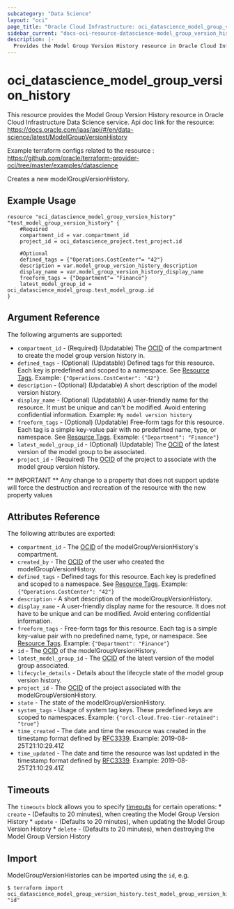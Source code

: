 ```yaml
---
subcategory: "Data Science"
layout: "oci"
page_title: "Oracle Cloud Infrastructure: oci_datascience_model_group_version_history"
sidebar_current: "docs-oci-resource-datascience-model_group_version_history"
description: |-
  Provides the Model Group Version History resource in Oracle Cloud Infrastructure Data Science service
---
```


# oci_datascience_model_group_version_history
This resource provides the Model Group Version History resource in Oracle Cloud Infrastructure Data Science service.
Api doc link for the resource: https://docs.oracle.com/iaas/api/#/en/data-science/latest/ModelGroupVersionHistory

Example terraform configs related to the resource : https://github.com/oracle/terraform-provider-oci/tree/master/examples/datascience

Creates a new modelGroupVersionHistory.

## Example Usage

```hcl
resource "oci_datascience_model_group_version_history" "test_model_group_version_history" {
	#Required
	compartment_id = var.compartment_id
	project_id = oci_datascience_project.test_project.id

	#Optional
	defined_tags = {"Operations.CostCenter"= "42"}
	description = var.model_group_version_history_description
	display_name = var.model_group_version_history_display_name
	freeform_tags = {"Department"= "Finance"}
	latest_model_group_id = oci_datascience_model_group.test_model_group.id
}
```

## Argument Reference

The following arguments are supported:

* `compartment_id` - (Required) (Updatable) The [OCID](https://docs.cloud.oracle.com/iaas/Content/General/Concepts/identifiers.htm) of the compartment to create the model group version history in.
* `defined_tags` - (Optional) (Updatable) Defined tags for this resource. Each key is predefined and scoped to a namespace. See [Resource Tags](https://docs.cloud.oracle.com/iaas/Content/General/Concepts/resourcetags.htm). Example: `{"Operations.CostCenter": "42"}` 
* `description` - (Optional) (Updatable) A short description of the model version history.
* `display_name` - (Optional) (Updatable) A user-friendly name for the resource. It must be unique and can't be modified. Avoid entering confidential information. Example: `My model version history` 
* `freeform_tags` - (Optional) (Updatable) Free-form tags for this resource. Each tag is a simple key-value pair with no predefined name, type, or namespace. See [Resource Tags](https://docs.cloud.oracle.com/iaas/Content/General/Concepts/resourcetags.htm). Example: `{"Department": "Finance"}` 
* `latest_model_group_id` - (Optional) (Updatable) The [OCID](https://docs.cloud.oracle.com/iaas/Content/General/Concepts/identifiers.htm) of the latest version of the model group to be associated.
* `project_id` - (Required) The [OCID](https://docs.cloud.oracle.com/iaas/Content/General/Concepts/identifiers.htm) of the project to associate with the model group version history.


** IMPORTANT **
Any change to a property that does not support update will force the destruction and recreation of the resource with the new property values

## Attributes Reference

The following attributes are exported:

* `compartment_id` - The [OCID](https://docs.cloud.oracle.com/iaas/Content/General/Concepts/identifiers.htm) of the modelGroupVersionHistory's compartment.
* `created_by` - The [OCID](https://docs.cloud.oracle.com/iaas/Content/General/Concepts/identifiers.htm) of the user who created the modelGroupVersionHistory.
* `defined_tags` - Defined tags for this resource. Each key is predefined and scoped to a namespace. See [Resource Tags](https://docs.cloud.oracle.com/iaas/Content/General/Concepts/resourcetags.htm). Example: `{"Operations.CostCenter": "42"}` 
* `description` - A short description of the modelGroupVersionHistory.
* `display_name` - A user-friendly display name for the resource. It does not have to be unique and can be modified. Avoid entering confidential information.
* `freeform_tags` - Free-form tags for this resource. Each tag is a simple key-value pair with no predefined name, type, or namespace. See [Resource Tags](https://docs.cloud.oracle.com/iaas/Content/General/Concepts/resourcetags.htm). Example: `{"Department": "Finance"}` 
* `id` - The [OCID](https://docs.cloud.oracle.com/iaas/Content/General/Concepts/identifiers.htm) of the modelGroupVersionHistory.
* `latest_model_group_id` - The [OCID](https://docs.cloud.oracle.com/iaas/Content/General/Concepts/identifiers.htm) of the latest version of the model group associated.
* `lifecycle_details` - Details about the lifecycle state of the model group version history.
* `project_id` - The [OCID](https://docs.cloud.oracle.com/iaas/Content/General/Concepts/identifiers.htm) of the project associated with the modelGroupVersionHistory.
* `state` - The state of the modelGroupVersionHistory.
* `system_tags` - Usage of system tag keys. These predefined keys are scoped to namespaces. Example: `{"orcl-cloud.free-tier-retained": "true"}` 
* `time_created` - The date and time the resource was created in the timestamp format defined by [RFC3339](https://tools.ietf.org/html/rfc3339). Example: 2019-08-25T21:10:29.41Z 
* `time_updated` - The date and time the resource was last updated in the timestamp format defined by [RFC3339](https://tools.ietf.org/html/rfc3339). Example: 2019-08-25T21:10:29.41Z 

## Timeouts

The `timeouts` block allows you to specify [timeouts](https://registry.terraform.io/providers/oracle/oci/latest/docs/guides/changing_timeouts) for certain operations:
	* `create` - (Defaults to 20 minutes), when creating the Model Group Version History
	* `update` - (Defaults to 20 minutes), when updating the Model Group Version History
	* `delete` - (Defaults to 20 minutes), when destroying the Model Group Version History


## Import

ModelGroupVersionHistories can be imported using the `id`, e.g.

```
$ terraform import oci_datascience_model_group_version_history.test_model_group_version_history "id"
```

